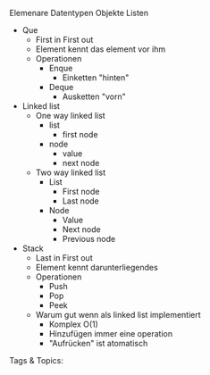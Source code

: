  Elemenare Datentypen
 Objekte
 Listen
  - Que
    - First in First out
    - Element kennt das element vor ihm
    - Operationen
      - Enque
        - Einketten "hinten"
      - Deque
        - Ausketten "vorn"
  - Linked list
    - One way linked list
      - list
        - first node
      - node
        - value
        - next node
    - Two way linked list
      - List
        - First node
        - Last node
      - Node
        - Value
        - Next node
        - Previous node
  - Stack
    - Last in First out
    - Element kennt darunterliegendes
    - Operationen
      - Push
      - Pop
      - Peek
    - Warum gut wenn als linked list implementiert
      - Komplex O(1)
      - Hinzufügen immer eine operation
      - "Aufrücken" ist atomatisch

   Tags & Topics:
   